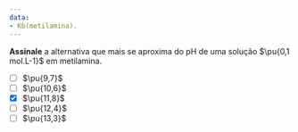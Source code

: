 ```yaml
---
data:
- Kb(metilamina).
---
```


**Assinale** a alternativa que mais se aproxima do pH de uma solução $\pu{0,1 mol.L-1}$ em metilamina.

- [ ] $\pu{9,7}$
- [ ] $\pu{10,6}$
- [x] $\pu{11,8}$
- [ ] $\pu{12,4}$
- [ ] $\pu{13,3}$
